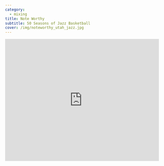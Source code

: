 ```yaml
---
category:
  - mixing
title: Note Worthy
subtitle: 50 Seasons of Jazz Basketball
cover: /img/noteworthy_utah_jazz.jpg
---
```

<iframe width="100%" height="400" src="https://www.youtube.com/embed/WmOccvWWRRk?si=-99usMF10T5iUXlt" title="YouTube Video" frameborder="0" allow="encrypted-media; " allowfullscreen></iframe>